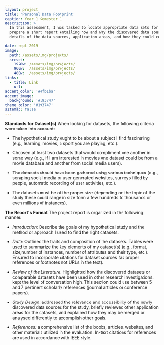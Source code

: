```yaml
---
layout: project
title: 'Personal Data Footprint'
caption: Year 1 Semester 1
description: >
  In this assessment, I was tasked to locate appropriate data sets for a fictitious study that meets certain criteria and requirements. I will have had to
  prepare a short report entailing how and why the discovered data sources are relevant and accessible for the study. I will also have had to note key
  details of the data sources, application areas, and how they could contribute to a study design.
  
date: sept 2019
image: 
  path: /assets/img/projects/
  srcset: 
    1920w: /assets/img/projects/
    960w:  /assets/img/projects/
    480w:  /assets/img/projects/
links:
  - title: Link
    url: 
accent_color: '#4fb1ba'
accent_image:
  background: '#193747'
theme_color: '#193747'
sitemap: false
---
```


**Standards for Dataset(s)** 
When looking for datasets, the following criteria were taken into account: 

* The hypothetical study ought to be about a subject I find fascinating (e.g., learning, movies, a sport you are playing, etc.). 

* Choosen at least two datasets that would compliment one another in some way (e.g., if I am interested in movies one dataset could be from a movie database and another from social media users). 

* The datasets should have been gathered using various techniques (e.g., scraping social media or user generated websites, surveys filled by people, automatic recording of user activities, etc.). 

* The datasets must be of the proper size (depending on the topic of the study these could range in size form a few hundreds to thousands or even millions of instances).

**The Report's Format**
The project report is organized in the following manner: 

* *Introduction:* Describe the goals of my hypothetical study and the method or approach I used to find the right datasets. 

* *Data:* Outlined the traits and composition of the datasets. Tables were used to summarize the key elements of my dataset(s) (e.g., format, size,number
  of instances, number of attributes and their type, etc.). Ensured to incorporate citations for dataset sources (as proper references or footnotes not
  URLs in the text). 

* *Review of the Literature:* Highlighted how the discovered datasets or comparable datasets have been used in other research investigations. kept the
  level of conversation high. This section could use between 5 and 7 pertinent scholarly references (journal articles or conference papers). 

* *Study Design:* addressed the relevance and accessibility of the newly discovered data sources for the study, briefly reviewed other application areas for the datasets, and explained how they may be merged or analysed differently to accomplish other goals. 

* *References:* a comprehensive list of the books, articles, websites, and other materials utilized in the evaluation. In-text citations for references are used in accordance with IEEE style.


